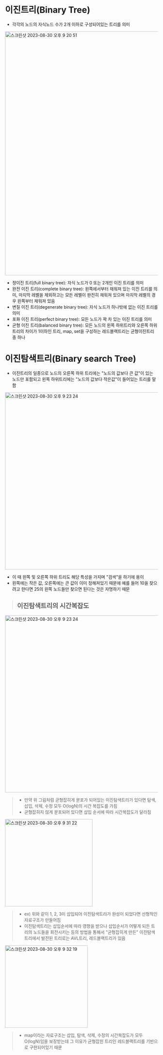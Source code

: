 # 이진트리(Binary Tree)
- 각각의 노드의 자식노드 수가 2개 이하로 구성되어있는 트리를 의미
<img width="804" alt="스크린샷 2023-08-30 오후 9 20 51" src="https://github.com/ajhwan/Algorithm_study/assets/129160008/864ec37d-eaea-4d62-a04b-6a6bca295b84">

- 정이진 트리(full binary tree): 자식 노드가 0 또는 2개인 이진 트리를 의미
- 완전 이진 트리(complete binary tree): 왼쪽에서부터 채워져 있는 이진 트리를 의미, 마지막 레벨을 제외하고는 모든 레벨이 완전히 채워져 있으며 마지막 레벨의 경우 왼쪽부터 채워져 있음
- 변질 이진 트리(degenerate binary tree): 자식 노드가 하나밖에 없는 이진 트리를 의미
- 포화 이진 트리(perfect binary tree): 모든 노드가 꽉 차 있는 이진 트리를 의미
- 균형 이진 트리(balanced binary tree): 모든 노드의 왼쪽 하위트리와 오른쪽 하위트리의 차이가 1이하인 트리, map, set을 구성하는 레드블랙트리는 균형이진트리 중 하나

# 이진탐색트리(Binary search Tree)
- 이진트리의 일종으로 노드의 오른쪽 하위 트리에는 "노드의 값보다 큰 값"이 있는 노드만 포함되고 왼쪽 하위트리에는 "노드의 값보다 작은값"이 들어있는 트리를 말함
<img width="584" alt="스크린샷 2023-08-30 오후 9 23 24" src="https://github.com/ajhwan/Algorithm_study/assets/129160008/419523db-1315-4982-83af-55bbec9b391e">

- 이 때 왼쪽 및 오른쪽 하위 트리도 해당 특성을 가지며 "검색"을 하기에 용이
- 왼쪽에는 작은 값, 오른쪽에는 큰 값이 이미 정해져있기 때문에 예를 들어 10을 찾으려고 한다면 25의 왼쪽 노드들만 찾으면 된다는 것은 자명하기 때문

> ## 이진탐색트리의 시간복잡도
<img width="584" alt="스크린샷 2023-08-30 오후 9 23 24" src="https://github.com/ajhwan/Algorithm_study/assets/129160008/c402aea5-848e-4131-b184-ac91b3b9c60b">

> - 만약 위 그림처럼 균형잡히게 분포가 되어있는 이진탐색트리가 있다면 탐색, 삽입, 삭제, 수정 모두 O(logN)의 시간 복잡도를 가짐
> - 균형잡히지 않게 분포되어 있다면 삽입 순서에 따라 시간복잡도가 달라짐
<img width="288" alt="스크린샷 2023-08-30 오후 9 31 22" src="https://github.com/ajhwan/Algorithm_study/assets/129160008/4dda0f60-f819-4a7d-aa10-0b24a22e8dc4">

> - ex) 위와 같이 1, 2, 3이 삽입되어 이진탐색트리가 완성이 되었다면 선형적인 자료구조가 만들어짐
> - 이진탐색트리는 삽입순서에 따라 영향을 받으나 삽입순서가 어떻게 되든 트리의 노드들을 회전시키는 등의 방법을 통해서 "균형잡히게 만든" 이진탐색트리에서 발전된 트리로는 AVL트리, 레드블랙트리가 있음
<img width="272" alt="스크린샷 2023-08-30 오후 9 32 19" src="https://github.com/ajhwan/Algorithm_study/assets/129160008/1f9a855e-a0b1-4c1b-903c-cc43112256ed">

> - map이라는 자료구조는 삽입, 탐색, 삭제, 수정의 시간복잡도가 모두 O(logN)임을 보장받는데 그 이유가 균형잡힌 트리인 레드블랙트리를 기반으로 구현되어있기 때문 

